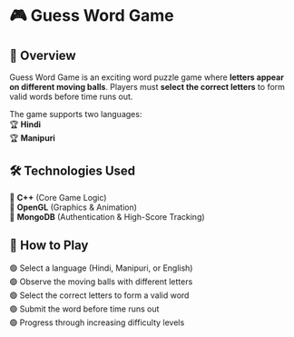 # 🎮 Guess Word Game  

## 📌 Overview  
Guess Word Game is an exciting word puzzle game where **letters appear on different moving balls**.
Players must **select the correct letters** to form valid words before time runs out. 

The game supports two languages:  
🏆 **Hindi**  
🏆 **Manipuri**  

## 🛠 Technologies Used  
🔹 **C++** (Core Game Logic)  
🔹 **OpenGL** (Graphics & Animation)  
🔹 **MongoDB** (Authentication & High-Score Tracking)  

## 🎯 How to Play  
🟢 Select a language (Hindi, Manipuri, or English)  
🟢 Observe the moving balls with different letters  
🟢 Select the correct letters to form a valid word  
🟢 Submit the word before time runs out  
🟢 Progress through increasing difficulty levels  

